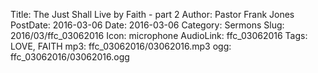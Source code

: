 Title: The Just Shall Live by Faith - part 2
Author: Pastor Frank Jones
PostDate: 2016-03-06
Date: 2016-03-06
Category: Sermons
Slug: 2016/03/ffc_03062016
Icon: microphone
AudioLink: ffc_03062016
Tags: LOVE, FAITH
mp3: ffc_03062016/03062016.mp3
ogg: ffc_03062016/03062016.ogg
